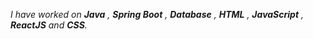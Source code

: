 _I have worked on **Java** , **Spring Boot** , **Database** , **HTML** , **JavaScript** , **ReactJS** and **CSS**._
